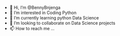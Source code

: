 - 👋 Hi, I’m @BennyBnjenga
- 👀 I’m interested in Coding Python
- 🌱 I’m currently learning python Data Science
- 💞️ I’m looking to collaborate on Data Science projects
- 📫 How to reach me ...

<!---
BennyBnjenga/BennyBnjenga is a ✨ special ✨ repository because its `README.md` (this file) appears on your GitHub profile.
You can click the Preview link to take a look at your changes.
--->
